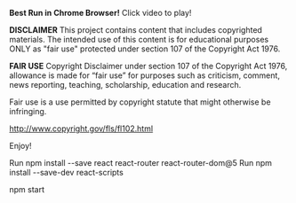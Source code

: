 **Best Run in Chrome Browser!**
Click video to play!




**DISCLAIMER**
This project contains content that includes copyrighted materials. The intended use of this content is for educational purposes ONLY as "fair use" protected under section 107 of the Copyright Act 1976. 

**FAIR USE**
Copyright Disclaimer under section 107 of the Copyright Act 1976, allowance is made for “fair use” for purposes such as criticism, comment, news reporting, teaching, scholarship, education and research.

Fair use is a use permitted by copyright statute that might otherwise be infringing.

http://www.copyright.gov/fls/fl102.html






Enjoy!







Run npm install --save react react-router react-router-dom@5
Run npm install --save-dev react-scripts

npm start